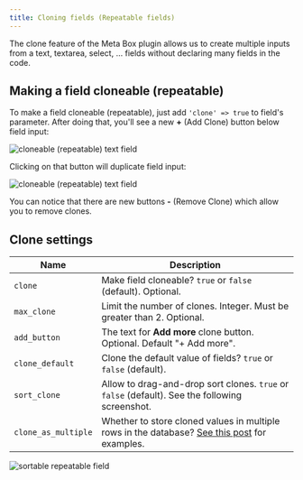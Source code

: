 ```yaml
---
title: Cloning fields (Repeatable fields)
---
```


The clone feature of the Meta Box plugin allows us to create multiple inputs from a text, textarea, select, ... fields without declaring many fields in the code.

## Making a field cloneable (repeatable)

To make a field cloneable (repeatable), just add `'clone' => true` to field's parameter. After doing that, you'll see a new **+** (Add Clone) button below field input:

![cloneable (repeatable) text field](https://i.imgur.com/p6a9Rqn.png)

Clicking on that button will duplicate field input:

![cloneable (repeatable) text field](https://i.imgur.com/PV86AgP.png)

You can notice that there are new buttons **-** (Remove Clone) which allow you to remove clones.

## Clone settings

Name|Description
---|---
`clone`|Make field cloneable? `true` or `false` (default). Optional.
`max_clone`|Limit the number of clones. Integer. Must be greater than 2. Optional.
`add_button`|The text for **Add more** clone button. Optional. Default "+ Add more".
`clone_default`|Clone the default value of fields? `true` or `false` (default).
`sort_clone`|Allow to drag-and-drop sort clones. `true` or `false` (default). See the following screenshot.
`clone_as_multiple`| Whether to store cloned values in multiple rows in the database? [See this post](https://metabox.io/introducing-clone-as-multiple-feature/) for examples.

![sortable repeatable field](https://i.imgur.com/nNzWQgO.png)

